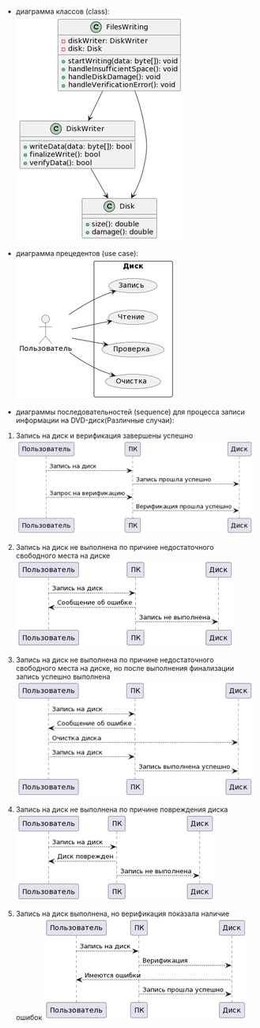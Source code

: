 - диаграмма классов (class):
![class](https://github.com/dmtmlv/-11-1/blob/main/UML/screen/UML.LAB1.1.png)

- диаграмма прецедентов (use case):
![use_case](https://github.com/dmtmlv/-11-1/blob/main/UML/screen/UML.LAB1.2.png)

- диаграммы последовательностей (sequence) для процесса
записи информации на DVD-диск(Различные случаи):

1. Запись на диск и верификация завершены успешно
![1](https://github.com/dmtmlv/-11-1/blob/main/UML/screen/UML.LAB1.3.1.png)

2. Запись на диск не выполнена по причине недостаточного
свободного места на диске
![2](https://github.com/dmtmlv/-11-1/blob/main/UML/screen/UML.LAB1.3.2.png)

3. Запись на диск не выполнена по причине недостаточного
свободного места на диске, но после выполнения финализации
запись успешно выполнена
![3](https://github.com/dmtmlv/-11-1/blob/main/UML/screen/UML.LAB1.3.3.png)

4. Запись на диск не выполнена по причине повреждения диска
![4](https://github.com/dmtmlv/-11-1/blob/main/UML/screen/UML.LAB1.3.4.png)

5. Запись на диск выполнена, но верификация показала наличие
ошибок
![5](https://github.com/dmtmlv/-11-1/blob/main/UML/screen/UML.LAB1.3.5.png)
